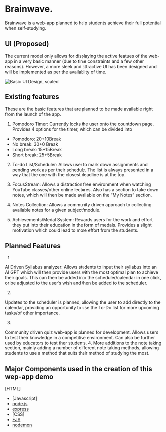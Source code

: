 # Brainwave.

Brainwave is a web-app planned to help students achieve their full potential when self-studying.


## UI (Proposed)

The current model only allows for displaying the active featues of the web-app in a very basic manner (due to time constraints and a few other reasons). However, a more sleek and attractive UI has been designed and will be implemented as per the availablity of time.

![Basic UI Design, scaled](https://github.com/A0D1I2L3/FossHackathon/assets/146623102/9645ad8c-2210-4c9c-afa7-5a68bfa201ef)

## Existing features
These are the basic features that are planned to be made available right from the launch of the app.

1.	Pomodoro Timer:
Currently locks the user onto the countdown page. Provides 4 options for the timer, which can be divided into
- Pomodoro: 20+10Break
- No break: 30+0 Break
- Long break: 15+15Break
- Short break: 25+5Break


2.	To-do List/Scheduler: Allows user to mark down assignments and pending work as per their schedule. The list is always presented in a way that the one with the closest deadline is at the top.

3.	FocusStream: Allows a distraction free environment when watching YouTube classes/other online lectures. Also has a section to take down notes, which will then be made available on the “My Notes” section.

4.	Notes Collection: Allows a community driven approach to collecting available notes for a given subject/module. 

5.	Achievements/Medal System: Rewards users for the work and effort they put into their education in the form of medals. Provides a slight motivation which could lead to more effort from the students.


## Planned Features

1.
AI Driven Syllabus analyzer: Allows students to input their syllabus into an AI GPT which will then provide users with the most optimal plan to achieve their goals. This can then be added into the scheduler/calendar in one click, or be adjusted to the user’s wish and then be added to the scheduler.

2.
Updates to the scheduler is planned, allowing the user to add directly to the calendar, providing an opportunity to use the To-Do list for more upcoming tasks/of other importance.

3.
Community driven quiz web-app is planned for development. Allows users to test their knowledge in a competitive environment. Can also be further used by educators to test ther students.
4.
More additions to the note taking section, mainly adding a number of different note taking methods, allowing students to use a method that suits their method of studying the most.

## Major Components used in the creation of this wep-app demo

[HTML]
- [Javascript]
- [node.js](https://nodejs.org/en)
- [express](https://expressjs.com/)
- [CSS]
- [EJS](https://ejs.co/)
- [nodemon](https://www.npmjs.com/package/nodemon)


